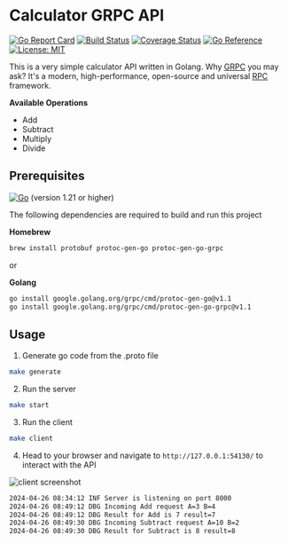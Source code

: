 # Calculator GRPC API

[![Go Report Card](https://goreportcard.com/badge/github.com/conceptcodes/calc-grpc-go)](https://goreportcard.com/report/github.com/conceptcodes/calc-grpc-go)
[![Build Status](https://travis-ci.com/conceptcodes/calc-grpc-go.svg?branch=main)](https://travis-ci.com/conceptcodes/calc-grpc-go)
[![Coverage Status](https://coveralls.io/repos/github/conceptcodes/calc-grpc-go/badge.svg?branch=main)](https://coveralls.io/github/conceptcodes/calc-grpc-go?branch=main)
[![Go Reference](https://pkg.go.dev/badge/github.com/conceptcodes/calc-grpc-go.svg)](https://pkg.go.dev/github.com/conceptcodes/calc-grpc-go)
[![License: MIT](https://img.shields.io/badge/License-MIT-yellow.svg)](https://opensource.org/licenses/MIT)


This is a very simple calculator API written in Golang. Why [GRPC](https://grpc.io/docs/what-is-grpc/introduction/) you may ask?
It's a modern, high-performance, open-source and universal [RPC](https://en.wikipedia.org/wiki/Remote_procedure_call) framework.

**Available Operations**
- Add
- Subtract
- Multiply
- Divide

## Prerequisites

[![Go](https://img.shields.io/badge/go-%2300ADD8.svg?style=for-the-badge&logo=go&logoColor=white)](https://golang.org/doc/install) (version 1.21 or higher)

The following dependencies are required to build and run this project

**Homebrew**
```sh
brew install protobuf protoc-gen-go protoc-gen-go-grpc
```

or 

**Golang**
```sh
go install google.golang.org/grpc/cmd/protoc-gen-go@v1.1
go install google.golang.org/grpc/cmd/protoc-gen-go-grpc@v1.1
```

## Usage

1. Generate go code from the .proto file
  ```sh
  make generate
  ```
2. Run the server
  ```sh
  make start
  ```
3. Run the client
  ```sh
  make client
  ```

4. Head to your browser and navigate to `http://127.0.0.1:54130/` to interact with the API

<img src="https://i.imgur.com/bte6gyU.png" alt="client screenshot" />

```sh
2024-04-26 08:34:12 INF Server is listening on port 8000
2024-04-26 08:49:12 DBG Incoming Add request A=3 B=4
2024-04-26 08:49:12 DBG Result for Add is 7 result=7
2024-04-26 08:49:30 DBG Incoming Subtract request A=10 B=2
2024-04-26 08:49:30 DBG Result for Subtract is 8 result=8
```



